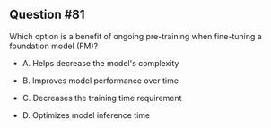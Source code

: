## Question #81

 Which option is a benefit of ongoing pre-training when fine-tuning a foundation model (FM)?

- A. Helps decrease the model's complexity

- B. Improves model performance over time

- C. Decreases the training time requirement

- D. Optimizes model inference time